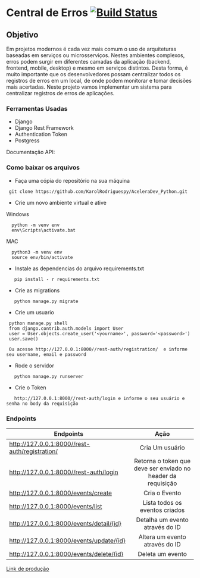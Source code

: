 # Central de Erros    [![Build Status](https://travis-ci.com/KarolRodriguespy/centraldeerros.svg?branch=master)](https://travis-ci.com/KarolRodriguespy/centraldeerros)

## Objetivo

Em projetos modernos é cada vez mais comum o uso de arquiteturas baseadas em serviços ou microsserviços. Nestes ambientes complexos, erros podem surgir em diferentes camadas da aplicação (backend, frontend, mobile, desktop) e mesmo em serviços distintos. Desta forma, é muito importante que os desenvolvedores possam centralizar todos os registros de erros em um local, de onde podem monitorar e tomar decisões mais acertadas. Neste projeto vamos implementar um sistema para centralizar registros de erros de aplicações.


### Ferramentas Usadas

* Django
* Django Rest Framework
* Authentication Token
* Postgress


Documentação API:



### Como baixar os arquivos

-  Faça uma cópia do repositório na sua máquina
>

     git clone https://github.com/KarolRodriguespy/AceleraDev_Python.git 

- Crie um novo ambiente virtual e ative 

Windows
>

      python -m venv env 
      env\Scripts\activate.bat

 MAC
 >

      python3 -m venv env 
      source env/bin/activate
 
 
- Instale as dependencias do arquivo requirements.txt 

 >

       pip install - r requirements.txt
     
      
      
      
-  Crie as migrations

 >

       python manage.py migrate

-  Crie um usuario

 >

     python manage.py shell 
     from django.contrib.auth.models import User   
     user = User.objects.create_user('<yourname>', password='<password>')
     user.save()   
     
     Ou acesse http://127.0.0.1:8000//rest-auth/registration/  e informe seu username, email e password
     
- Rode o servidor 

 >

       python manage.py runserver
       
- Crie o Token

 >

       http://127.0.0.1:8000//rest-auth/login e informe o seu usuário e senha no body da requisição

### Endpoints

| Endpoints | Ação  |
|---|:---:|
| http://127.0.0.1:8000//rest-auth/registration/  | Cria Um usuário  |
| http://127.0.0.1:8000//rest-auth/login | Retorna o token que deve ser enviado no header da requisição  |
| http://127.0.0.1:8000/events/create  | Cria o Evento  |
| http://127.0.0.1:8000/events/list  |  Lista todos os eventos criados |
| http://127.0.0.1:8000/events/detail/{id} | Detalha um evento através do ID  |
| http://127.0.0.1:8000/events/update/{id}  | Altera um evento através do ID  |
| http://127.0.0.1:8000/events/delete/{id}  | Deleta um evento  |


[Link de produção](https://centraldeerros-projeto.herokuapp.com/)